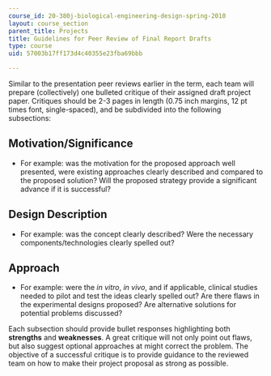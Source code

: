 ```yaml
---
course_id: 20-380j-biological-engineering-design-spring-2010
layout: course_section
parent_title: Projects
title: Guidelines for Peer Review of Final Report Drafts
type: course
uid: 57003b17ff173d4c40355e23fba69bbb

---
```


Similar to the presentation peer reviews earlier in the term, each team will prepare (collectively) one bulleted critique of their assigned draft project paper. Critiques should be 2-3 pages in length (0.75 inch margins, 12 pt times font, single-spaced), and be subdivided into the following subsections:

Motivation/Significance
-----------------------

*   For example: was the motivation for the proposed approach well presented, were existing approaches clearly described and compared to the proposed solution? Will the proposed strategy provide a significant advance if it is successful?

Design Description
------------------

*   For example: was the concept clearly described? Were the necessary components/technologies clearly spelled out?

Approach
--------

*   For example: were the _in vitro_, _in vivo_, and if applicable, clinical studies needed to pilot and test the ideas clearly spelled out? Are there flaws in the experimental designs proposed? Are alternative solutions for potential problems discussed?

Each subsection should provide bullet responses highlighting both **strengths** and **weaknesses**. A great critique will not only point out flaws, but also suggest optional approaches at might correct the problem. The objective of a successful critique is to provide guidance to the reviewed team on how to make their project proposal as strong as possible.